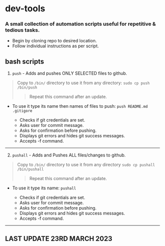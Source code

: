 # dev-tools
### A small collection of automation scripts useful for repetitive & tedious tasks.

- Begin by cloning repo to desired location.
- Follow individual instructions as per script.

## bash scripts

1. `push` - Adds and pushes ONLY SELECTED files to github.
> Copy to `/bin/` directory to use it from any directory: `sudo cp push /bin/push`
> > Repeat this command after an update.
- To use it type its name then names of files to push: `push README.md .gitigore`

    - Checks if git credentials are set.
    - Asks user for commit message.
    - Asks for confirmation before pushing.
    - Displays git errors and hides git success messages.
    - Accepts -f command.
---
2. `pushall` - Adds and Pushes ALL files/changes to github.
> Copy to `/bin/` directory to use it from any directory `sudo cp pushall /bin/pushall`
> > Repeat this command after an update.
- To use it type its name: `pushall`

    - Checks if git credentials are set.
    - Asks user for commit message.
    - Asks for confirmation before pushing.
    - Displays git errors and hides git success messages.
    - Accepts -f command.
---
## LAST UPDATE 23RD MARCH 2023
